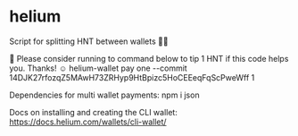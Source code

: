 # helium

Script for splitting HNT between wallets 🎈💸

🚀 Please consider running to command below to tip 1 HNT if this code helps you. Thanks! ☺️
helium-wallet pay one --commit 14DJK27rfozqZ5MAwH73ZRHyp9HtBpizc5HoCEEeqFqScPweWff 1

Dependencies for multi wallet payments:
npm i json

Docs on installing and creating the CLI wallet: https://docs.helium.com/wallets/cli-wallet/

